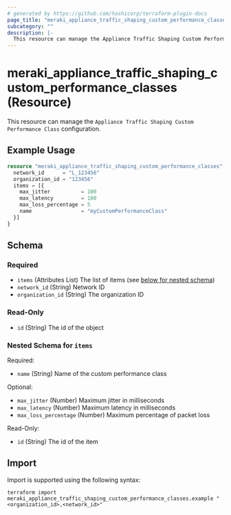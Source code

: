 ```yaml
---
# generated by https://github.com/hashicorp/terraform-plugin-docs
page_title: "meraki_appliance_traffic_shaping_custom_performance_classes Resource - terraform-provider-meraki"
subcategory: ""
description: |-
  This resource can manage the Appliance Traffic Shaping Custom Performance Class configuration.
---
```


# meraki_appliance_traffic_shaping_custom_performance_classes (Resource)

This resource can manage the `Appliance Traffic Shaping Custom Performance Class` configuration.

## Example Usage

```terraform
resource "meraki_appliance_traffic_shaping_custom_performance_classes" "example" {
  network_id      = "L_123456"
  organization_id = "123456"
  items = [{
    max_jitter          = 100
    max_latency         = 100
    max_loss_percentage = 5
    name                = "myCustomPerformanceClass"
  }]
}
```

<!-- schema generated by tfplugindocs -->
## Schema

### Required

- `items` (Attributes List) The list of items (see [below for nested schema](#nestedatt--items))
- `network_id` (String) Network ID
- `organization_id` (String) The organization ID

### Read-Only

- `id` (String) The id of the object

<a id="nestedatt--items"></a>
### Nested Schema for `items`

Required:

- `name` (String) Name of the custom performance class

Optional:

- `max_jitter` (Number) Maximum jitter in milliseconds
- `max_latency` (Number) Maximum latency in milliseconds
- `max_loss_percentage` (Number) Maximum percentage of packet loss

Read-Only:

- `id` (String) The id of the item

## Import

Import is supported using the following syntax:

```shell
terraform import meraki_appliance_traffic_shaping_custom_performance_classes.example "<organization_id>,<network_id>"
```
